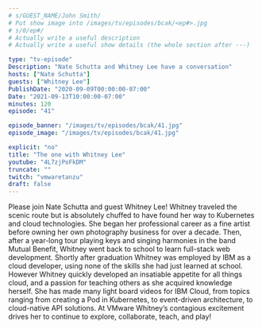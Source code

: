 ```yaml
---
# s/GUEST_NAME/John Smith/
# Put show image into /images/tv/episodes/bcak/<ep#>.jpg
# s/0/ep#/
# Actually write a useful description
# Actually write a useful show details (the whole section after ---)

type: "tv-episode"
Description: "Nate Schutta and Whitney Lee have a conversation"
hosts: ["Nate Schutta"]
guests: ["Whitney Lee"]
PublishDate: "2020-09-09T00:00:00-07:00"
Date: "2021-09-13T10:00:00-07:00"
minutes: 120
episode: "41"

episode_banner: "/images/tv/episodes/bcak/41.jpg"
episode_image: "/images/tv/episodes/bcak/41.jpg"

explicit: "no"
title: "The one with Whitney Lee"
youtube: "4L7zjPoFkDM"
truncate: ""
twitch: "vmwaretanzu"
draft: false
---
```


Please join Nate Schutta and guest Whitney Lee! Whitney traveled the scenic route but is absolutely chuffed to have found her way to Kubernetes and cloud technologies. She began her professional career as a fine artist before owning her own photography business for over a decade. Then, after a year-long tour playing keys and singing harmonies in the band Mutual Benefit, Whitney went back to school to learn full-stack web development. Shortly after graduation Whitney was employed by IBM as a cloud developer, using none of the skills she had just learned at school. However Whitney quickly developed an insatiable appetite for all things cloud, and a passion for teaching others as she acquired knowledge herself. She has made many light board videos for IBM Cloud, from topics ranging from creating a Pod in Kubernetes, to event-driven architecture, to cloud-native API solutions. At VMware Whitney’s contagious excitement drives her to continue to explore, collaborate, teach, and play!

